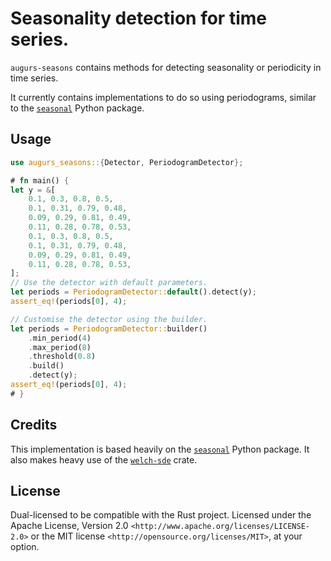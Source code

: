 # Seasonality detection for time series.

`augurs-seasons` contains methods for detecting seasonality or periodicity in time series.

It currently contains implementations to do so using periodograms, similar to the [`seasonal`] Python package.

## Usage

```rust
use augurs_seasons::{Detector, PeriodogramDetector};

# fn main() {
let y = &[
    0.1, 0.3, 0.8, 0.5,
    0.1, 0.31, 0.79, 0.48,
    0.09, 0.29, 0.81, 0.49,
    0.11, 0.28, 0.78, 0.53,
    0.1, 0.3, 0.8, 0.5,
    0.1, 0.31, 0.79, 0.48,
    0.09, 0.29, 0.81, 0.49,
    0.11, 0.28, 0.78, 0.53,
];
// Use the detector with default parameters.
let periods = PeriodogramDetector::default().detect(y);
assert_eq!(periods[0], 4);

// Customise the detector using the builder.
let periods = PeriodogramDetector::builder()
    .min_period(4)
    .max_period(8)
    .threshold(0.8)
    .build()
    .detect(y);
assert_eq!(periods[0], 4);
# }
```

## Credits

This implementation is based heavily on the [`seasonal`] Python package.
It also makes heavy use of the [`welch-sde`] crate.

[`seasonal`]: https://github.com/welch/seasonal
[`welch-sde`]: https://crates.io/crates/welch-sde

## License

Dual-licensed to be compatible with the Rust project.
Licensed under the Apache License, Version 2.0 `<http://www.apache.org/licenses/LICENSE-2.0>` or the MIT license `<http://opensource.org/licenses/MIT>`, at your option.
